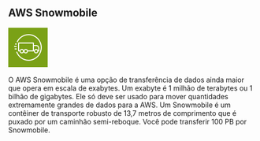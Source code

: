 ## AWS Snowmobile
![AWS Snowmobile](/aws/icon/aws-snowmobile.png)

O AWS Snowmobile é uma opção de transferência de dados ainda maior que opera em escala de exabytes. Um exabyte é 1 milhão de terabytes ou 1 bilhão de gigabytes. Ele só deve ser usado para mover quantidades extremamente grandes de dados para a AWS. Um Snowmobile é um contêiner de transporte robusto de 13,7 metros de comprimento que é puxado por um caminhão semi-reboque. Você pode transferir 100 PB por Snowmobile.